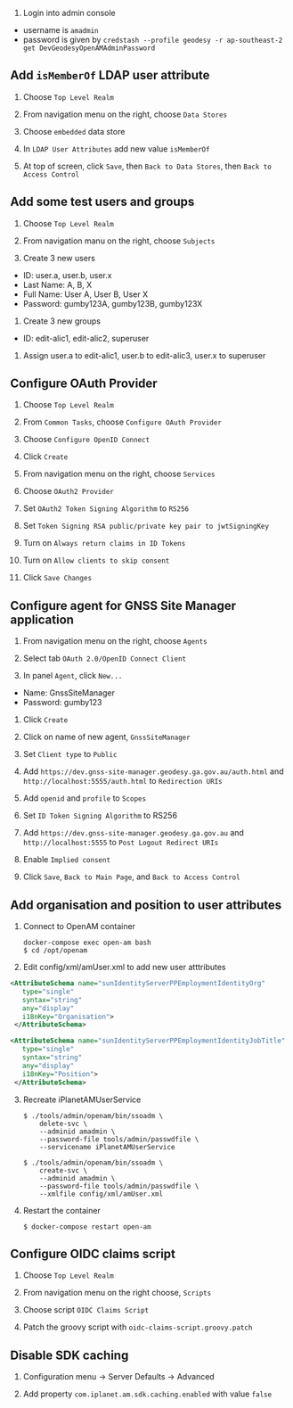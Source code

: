 1) Login into admin console
  * username is `amadmin`
  * password is given by `credstash --profile geodesy -r ap-southeast-2 get DevGeodesyOpenAMAdminPassword`

## Add `isMemberOf` LDAP user attribute

1) Choose `Top Level Realm`

1) From navigation menu on the right, choose `Data Stores`

1) Choose `embedded` data store

1) In `LDAP User Attributes` add new value `isMemberOf`

1) At top of screen, click `Save`, then `Back to Data Stores`, then `Back to Access Control`

## Add some test users and groups

1) Choose `Top Level Realm`

1) From navigation manu on the right, choose `Subjects`

1) Create 3 new users

  * ID: user.a, user.b, user.x
  * Last Name: A, B, X
  * Full Name: User A, User B, User X
  * Password: gumby123A, gumby123B, gumby123X

1) Create 3 new groups

 * ID: edit-alic1, edit-alic2, superuser

1) Assign user.a to edit-alic1, user.b to edit-alic3, user.x to superuser

## Configure OAuth Provider

1) Choose `Top Level Realm`

2) From `Common Tasks`, choose `Configure OAuth Provider`

3) Choose `Configure OpenID Connect`

4) Click `Create`

5) From navigation menu on the right, choose `Services`

6) Choose `OAuth2 Provider`

7) Set `OAuth2 Token Signing Algorithm` to `RS256`

8) Set `Token Signing RSA public/private key pair to jwtSigningKey`

9) Turn on `Always return claims in ID Tokens`

9) Turn on `Allow clients to skip consent`

10) Click `Save Changes`

## Configure agent for GNSS Site Manager application

1) From navigation menu on the right, choose `Agents`

1) Select tab `OAuth 2.0/OpenID Connect Client`

1) In panel `Agent`, click `New...`

  * Name: GnssSiteManager
  * Password: gumby123

1) Click `Create`

1) Click on name of new agent, `GnssSiteManager`

1) Set `Client type` to `Public`

1) Add `https://dev.gnss-site-manager.geodesy.ga.gov.au/auth.html` and `http://localhost:5555/auth.html` to `Redirection URIs`

1) Add `openid` and `profile` to `Scopes`

1) Set `ID Token Signing Algorithm` to RS256

1) Add `https://dev.gnss-site-manager.geodesy.ga.gov.au` and `http://localhost:5555` to `Post Logout Redirect URIs`

1) Enable `Implied consent`

1) Click `Save`, `Back to Main Page`, and `Back to Access Control`

## Add organisation and position to user attributes

1) Connect to OpenAM container

    ```
    docker-compose exec open-am bash
    $ cd /opt/openam
    ```
    
2)  Edit config/xml/amUser.xml to add new user atttributes

   ```xml  
   <AttributeSchema name="sunIdentityServerPPEmploymentIdentityOrg"
      type="single"
      syntax="string"
      any="display"
      i18nKey="Organisation">
    </AttributeSchema>

   <AttributeSchema name="sunIdentityServerPPEmploymentIdentityJobTitle"
      type="single"
      syntax="string"
      any="display"
      i18nKey="Position">
    </AttributeSchema>
   ```

3) Recreate iPlanetAMUserService

    ```
    $ ./tools/admin/openam/bin/ssoadm \
        delete-svc \
        --adminid amadmin \
        --password-file tools/admin/passwdfile \
        --servicename iPlanetAMUserService 
        
    $ ./tools/admin/openam/bin/ssoadm \
        create-svc \
        --adminid amadmin \
        --password-file tools/admin/passwdfile \
        --xmlfile config/xml/amUser.xml
    ```

4) Restart the container

   ``` 
   $ docker-compose restart open-am
   ```
## Configure OIDC claims script

1) Choose `Top Level Realm`

1) From navigation menu on the right choose, `Scripts`

1) Choose script `OIDC Claims Script`

1) Patch the groovy script with `oidc-claims-script.groovy.patch`

## Disable SDK caching

1) Configuration menu -> Server Defaults -> Advanced

2) Add property `com.iplanet.am.sdk.caching.enabled` with value `false`















